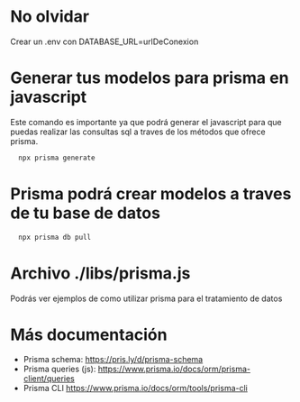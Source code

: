 # No olvidar

Crear un .env con DATABASE_URL=urlDeConexion

# Generar tus modelos para prisma en javascript

Este comando es importante ya que podrá generar el javascript para que puedas realizar las consultas sql a traves de los métodos que ofrece prisma.

```bash
  npx prisma generate
```

# Prisma podrá crear modelos a traves de tu base de datos

```bash
  npx prisma db pull 
```

# Archivo ./libs/prisma.js

Podrás ver ejemplos de como utilizar prisma para el tratamiento de datos

# Más documentación

 * Prisma schema: https://pris.ly/d/prisma-schema
 * Prisma queries (js): https://www.prisma.io/docs/orm/prisma-client/queries
 * Prisma CLI https://www.prisma.io/docs/orm/tools/prisma-cli
